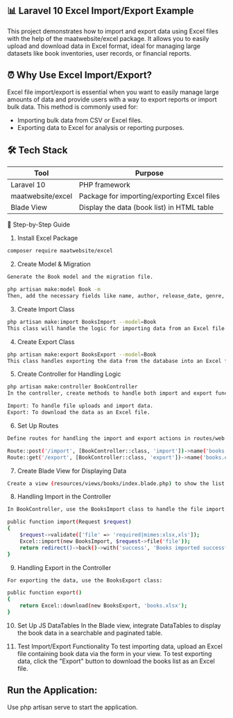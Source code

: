 ## 📊 Laravel 10 Excel Import/Export Example

This project demonstrates how to import and export data using Excel files with the help of the maatwebsite/excel package. It allows you to easily upload and download data in Excel format, ideal for managing large datasets like book inventories, user records, or financial reports.

## ⏰ Why Use Excel Import/Export?
Excel file import/export is essential when you want to easily manage large amounts of data and provide users with a way to export reports or import bulk data. This method is commonly used for:
- Importing bulk data from CSV or Excel files.
- Exporting data to Excel for analysis or reporting purposes.

## 🛠️ Tech Stack

| Tool                    | Purpose                                                 |
|-------------------------|---------------------------------------------------------|
| Laravel 10              | PHP framework                                           |
| maatwebsite/excel       | Package for importing/exporting Excel files             |
| Blade View              | Display the data (book list) in HTML table              |


📝 Step-by-Step Guide

1. Install Excel Package
``` bash
composer require maatwebsite/excel
```
2. Create Model & Migration
``` bash
Generate the Book model and the migration file.

php artisan make:model Book -m
Then, add the necessary fields like name, author, release_date, genre, pages, and publisher in the migration file.
```
3. Create Import Class
``` bash
php artisan make:import BooksImport --model=Book
This class will handle the logic for importing data from an Excel file and saving it to the database.
```
4. Create Export Class
``` bash
php artisan make:export BooksExport --model=Book
This class handles exporting the data from the database into an Excel file.
```
5. Create Controller for Handling Logic
``` bash
php artisan make:controller BookController
In the controller, create methods to handle both import and export functionality:

Import: To handle file uploads and import data.
Export: To download the data as an Excel file.
```
6. Set Up Routes
``` bash
Define routes for handling the import and export actions in routes/web.php:

Route::post('/import', [BookController::class, 'import'])->name('books.import');
Route::get('/export', [BookController::class, 'export'])->name('books.export');
```

7. Create Blade View for Displaying Data
``` bash
Create a view (resources/views/books/index.blade.php) to show the list of books using DataTables and allow the user to upload or download Excel files.
```
8. Handling Import in the Controller
``` bash
In BookController, use the BooksImport class to handle the file import:

public function import(Request $request)
{
    $request->validate(['file' => 'required|mimes:xlsx,xls']);
    Excel::import(new BooksImport, $request->file('file'));
    return redirect()->back()->with('success', 'Books imported successfully!');
}
```
9. Handling Export in the Controller
``` bash
For exporting the data, use the BooksExport class:

public function export()
{
    return Excel::download(new BooksExport, 'books.xlsx');
}
```
10. Set Up JS DataTables
In the Blade view, integrate DataTables to display the book data in a searchable and paginated table.

11. Test Import/Export Functionality
To test importing data, upload an Excel file containing book data via the form in your view.
To test exporting data, click the "Export" button to download the books list as an Excel file.

## Run the Application:
Use php artisan serve to start the application.
